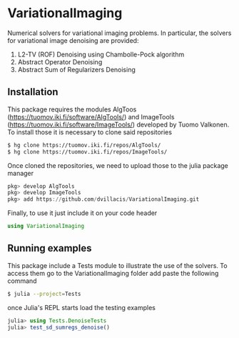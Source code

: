 # VariationalImaging

Numerical solvers for variational imaging problems. In particular, the solvers for variational image denoising are provided:

1. L2-TV (ROF) Denoising using Chambolle-Pock algorithm
2. Abstract Operator Denoising
3. Abstract Sum of Regularizers Denoising

## Installation

This package requires the modules AlgToos (https://tuomov.iki.fi/software/AlgTools/) and ImageTools (https://tuomov.iki.fi/software/ImageTools/) developed by Tuomo Valkonen. To install those it is necessary to clone said repositories

```sh
$ hg clone https://tuomov.iki.fi/repos/AlgTools/
$ hg clone https://tuomov.iki.fi/repos/ImageTools/
```

Once cloned the repositories, we need to upload those to the julia package manager

```julia
pkg> develop AlgTools
pkg> develop ImageTools
pkg> add https://github.com/dvillacis/VariationalImaging.git
```

Finally, to use it just include it on your code header

```julia
using VariationalImaging
```

## Running examples

This package include a Tests module to illustrate the use of the solvers. To access them go to the VariationalImaging folder add paste the following command

```sh
$ julia --project=Tests
```

once Julia's REPL starts load the testing examples

```julia
julia> using Tests.DenoiseTests
julia> test_sd_sumregs_denoise()
```